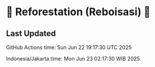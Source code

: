 
# 🌳 Reforestation (Reboisasi) 🌲

## Last Updated

GitHub Actions time: Sun Jun 22 19:17:30 UTC 2025

Indonesia/Jakarta time: Mon Jun 23 02:17:30 WIB 2025
